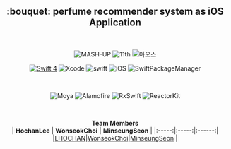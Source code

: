 <h2 align="center"> :bouquet: perfume recommender system as iOS Application  </h2>     
 </br>
<div align="center">

![MASH-UP](https://img.shields.io/badge/MASHUP--blue) ![11th](https://img.shields.io/badge/11th--yellow)   ![아오스](https://img.shields.io/badge/아오스--red) 
<br>

[![Swift 4](https://img.shields.io/badge/Meaning-iOS-blue.svg?style=flat)](https://swift.org)
![Xcode](https://img.shields.io/badge/Xcode-12.0.1-blue)
![swift](https://img.shields.io/badge/swift-5.0-green)
![iOS](https://img.shields.io/badge/iOS-13.0-yellow)
![SwiftPackageManager](https://img.shields.io/badge/SPM-blue)  

<br>

![Moya](https://img.shields.io/badge/Moya-14.0-orange)
![Alamofire](https://img.shields.io/badge/Alamofire-5.4.1-orange)
![RxSwift](https://img.shields.io/badge/RxSwift-6.2.0-yellow)
![ReactorKit](https://img.shields.io/badge/ReactorKit-3.0.0-green)
   
<br>
  
 **Team Members**  
| **HochanLee** | **WonseokChoi** |  **MinseungSeon** |
|:-----:|:-----:|:------:|
|[LHOCHAN](https://github.com/LHOCHAN)|[WonseokChoi](https://github.com/WonseokChoi)|[MinseungSeon](https://github.com/minseungseon) |
</div>  
